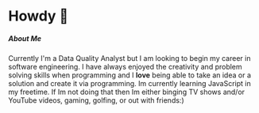 # Howdy 👋

##### About Me
Currently I'm a Data Quality Analyst but I am looking to begin my career in software engineering. I have always enjoyed the creativity and problem solving skills when programming and I **love** being able to  take an idea or a solution and create it via programming. Im currently learning JavaScript in my freetime. If Im not doing that then Im either binging TV shows and/or YouTube videos, gaming, golfing, or out with friends:) 


<!--
**jhagg26/jhagg26** is a ✨ _special_ ✨ repository because its `README.md` (this file) appears on your GitHub profile.

Here are some ideas to get you started:

- 🔭 I’m currently working on ...
- 🌱 I’m currently learning ...
- 👯 I’m looking to collaborate on ...
- 🤔 I’m looking for help with ...
- 💬 Ask me about ...
- 📫 How to reach me: ...
- 😄 Pronouns: ...
- ⚡ Fun fact: ...
-->
